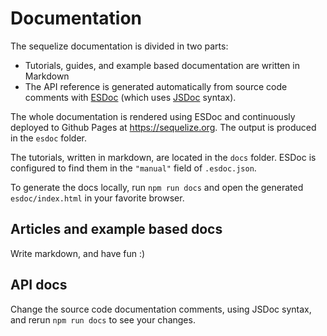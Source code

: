 # Documentation

The sequelize documentation is divided in two parts: 

- Tutorials, guides, and example based documentation are written in Markdown
- The API reference is generated automatically from source code comments with [ESDoc](http://esdoc.org) (which uses [JSDoc](http://usejsdoc.org) syntax).

The whole documentation is rendered using ESDoc and continuously deployed to Github Pages at https://sequelize.org. The output is produced in the `esdoc` folder.

The tutorials, written in markdown, are located in the `docs` folder. ESDoc is configured to find them in the `"manual"` field of `.esdoc.json`.

To generate the docs locally, run `npm run docs` and open the generated `esdoc/index.html` in your favorite browser.

## Articles and example based docs

Write markdown, and have fun :)

## API docs

Change the source code documentation comments, using JSDoc syntax, and rerun `npm run docs` to see your changes.

